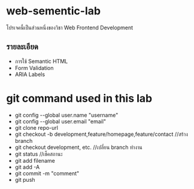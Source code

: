 # web-sementic-lab
โปรเจคนี้เป็นส่วนหนึ่งของวิชา Web Frontend Development

## รายละเอียด
- การใช้ Semantic HTML
- Form Validation
- ARIA Labels

# git command used in this lab
- git config --global user.name "username"
- git config --global user.email "email"
- git clone repo-url
- git checkout -b development,feature/homepage,feature/contact //สร้าง branch
- git checkout development, etc. //เปลี่ยน branch ทำงาน
- git status //เช็คสถานะ
- git add filename
- git add -A
- git commit -m "comment"
- git push